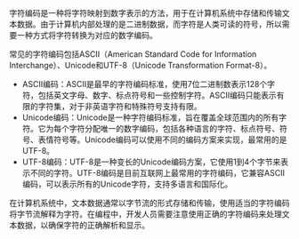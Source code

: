 字符编码是一种将字符映射到数字表示的方法，用于在计算机系统中存储和传输文本数据。由于计算机内部处理的是二进制数据，而字符是人类可读的符号，所以需要一种方式将字符转换为对应的数字编码。

常见的字符编码包括ASCII（American Standard Code for Information Interchange）、Unicode和UTF-8（Unicode Transformation Format-8）。

- ASCII编码：ASCII是最早的字符编码标准，使用7位二进制数表示128个字符，包括英文字母、数字、标点符号和一些控制字符。ASCII编码只能表示有限的字符集，对于非英语字符和特殊符号支持有限。
- Unicode编码：Unicode是一种字符编码标准，旨在覆盖全球范围内的所有字符。它为每个字符分配唯一的数字编码，包括各种语言的字符、标点符号、符号、表情符号等。Unicode编码可以使用不同的编码方案来实现，最常用的是UTF-8。
- UTF-8编码：UTF-8是一种变长的Unicode编码方案，它使用1到4个字节来表示不同的字符。UTF-8编码是目前互联网上最常用的字符编码，它兼容ASCII编码，可以表示所有的Unicode字符，支持多语言和国际化。

在计算机系统中，文本数据通常以字节流的形式存储和传输，使用适当的字符编码将字节流解释为字符。在编程中，开发人员需要注意使用正确的字符编码来处理文本数据，以确保字符的正确解析和显示。